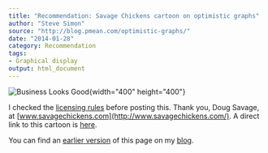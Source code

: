 ```yaml
---
title: "Recommendation: Savage Chickens cartoon on optimistic graphs"
author: "Steve Simon"
source: "http://blog.pmean.com/optimistic-graphs/"
date: "2014-01-28"
category: Recommendation
tags:
- Graphical display
output: html_document
---
```


![Business Looks
Good](https://www.savagechickens.com/wp-content/uploads/chickengraphs.jpg){width="400"
height="400"}

<!---more--->

I checked the [licensing rules](http://www.savagechickens.com/rates)
before posting this. Thank you, Doug Savage, at
[www.savagechickens.com](http://www.savagechickens.com/). A direct link
to this cartoon is
[here](http://www.savagechickens.com/2014/01/business-looks-good.html).

You can find an [earlier version][sim1] of this page on my [blog][sim2].

[sim1]: http://blog.pmean.com/optimistic-graphs/
[sim2]: http://blog.pmean.com